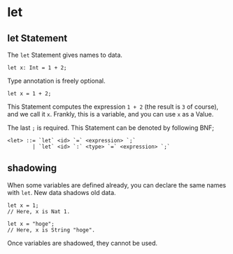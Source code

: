 # let

## let Statement

The `let` Statement gives names to data.

```rust,noplaypen
let x: Int = 1 + 2;
```

Type annotation is freely optional.

```rust,noplaypen
let x = 1 + 2;
```

This Statement computes the expression `1 + 2` (the result is `3` of course),
and we call it `x`.
Frankly, this is a variable,
and you can use `x` as a Value.

The last `;` is required.
This Statement can be denoted by following BNF;

```
<let> ::= `let` <id> `=` <expression> `;`
        | `let` <id> `:` <type> `=` <expression> `;`
```

## shadowing

When some variables are defined already,
you can declare the same names with `let`.
New data shadows old data.

```rust,noplaypen
let x = 1;
// Here, x is Nat 1.

let x = "hoge";
// Here, x is String "hoge".
```

Once variables are shadowed, they cannot be used.

